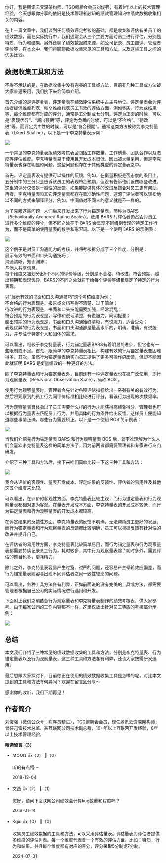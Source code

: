你好，我是腾讯云资深架构师、TGO鲲鹏会会员刘俊强，有着8年以上的技术管理经验，今天想跟你分享的依旧是技术管理者必知的绩效管理知识中绩效数据收集相关的内容。

在上一篇文章中，我们谈到任何绩效评定考核的基础，都是收集和评估有关员工的绩效数据，而在实际执行中，我们通常会从三个主要方面对员工进行评估，分别是特质、行为和结果。另外还聊了绩效数据的来源，如公司记录、员工自评、管理者评价等，在本文中，我们将聊聊数据收集常见的工具和方法，以及这些工具之间的优劣比较。

## 数据收集工具和方法

不得不承认的是，在数据收集中没有完美的工具或方法，目前有几种工具或方法被大家普遍采用，我们接下来会简单介绍。

首先介绍的是评定量表，评定量表在绩效评估系统中占主导地位。评定量表会为评估者提供维度列表，每个维度代表员工有效的评估方面，例如特质、行为或结果等，每个维度都有对应的评分，通常是五分制或七分制。评定为正面的时候，可以是“表现优异”、“超出预期”等，评定为负面的时候，可以是“不合格”、“待改进”等，而评定为中性的时候，可以是“符合预期”。通常这类方法被称为李克特量表（Likert Scaling），以下是一个李克特量表示例：

![](https://static001.geekbang.org/resource/image/ce/6a/cefe44a8d94862ea9f38a0cfcd0dfe6a.png?wh=1061%2A445)

一个常见的李克特量表版绩效考核表会包括工作数量、工作质量、团队合作以及态度等评估维度。李克特量表易于使用且开发成本很低，因此被大量采用，但是李克特量表也存在明显的问题，这些问题也存在于其他类型的评定量表之中。

首先，评定量表没有提供可以操作的反馈，例如，在衡量积极是否态度的条目上，五分制中的三分只是告诉该员工的表现符合预期，但没有告诉他们该做哪些改进。这里的评分仅仅是一般性的反馈，如果能提供具体的改进反馈会对员工更有帮助。再者，李克特量表和其它评定量表都存在着准确性问题，这源于评估者可以轻松地以不同的方式来解释评分，例如，中间值对不同人的意义就是不一样的。

为了克服这些问题，人们后来开发出来了行为锚定量表，简称为 BARS（Behaviorally Anchored Rating Scales）。使用 BARS 时评估者仍然会对员工进行多个维度的评分，但不同之处在于 BARS 会呈现不同级别表现的特定工作行为，而不是简单的使用量表的数字和形容词。以下是一个使用 BARS 的示例表：

![](https://static001.geekbang.org/resource/image/4d/16/4dba1d9987d4ff543548b8b7e8b64c16.png?wh=1156%2A623)

这个例子是对员工沟通能力的考核，并将考核拆分成了三个维度，分别是：  
展示有效的书面和口头沟通技巧；  
沟通清晰，知识渊博；  
与他人共享信息。  
每个维度又被划分出5个不同的评价等级，分别是不合格、待改进、符合预期、超出预期和表现优异，BARS的不同之处就在于给每个评价等级都规定了特定的行为表现。

以“展示有效的书面和口头沟通技巧”这个考核维度为例：  
不合格的行为表现是，报告或文档写得不清楚、过于简单；  
待改进的行为表现是，书面和口头技能需要加强，经常混乱；  
符合预期的行为表现是，写作和说话清楚，有说服力，简明扼要；  
超出预期的行为表现是，书面和口头沟通始终清晰，有说服力，适合受众；  
表现优异的行为表现是，书面和口头沟通都是最高水平的，明确，准确，有说服力，并专注于特定个人和团体的需求。

可以看出，相较于李克特量表，行为锚定量表BARS有着明显的进步，但它也有一些限制或不足。首先，跟简单的李克特量表相比，构建有效的行为锚定量表要困难得多。其次，虽然行为锚定量表确实向员工提供了更多可操作的反馈，但却不能因此就证明 BARS 是衡量绩效的一种更好的方法。

除了李克特量表和行为锚定量表外，目前还有一种评定量表也在被广泛使用，即行为观察量表（Behavioral Observation Scale），简称 BOS 。

使用行为观察量表时，管理者会先针对各项评估指标给出一系列有关的有效行为，然后将观察到的员工行为同评价标准相比较进行评分，看该行为出现的次数频率。

行为观察量表具体指出了员工需要什么样的行为才能获得高绩效得分，管理者也可以根据行为量表去匹配员工行为，并用具体的行为条件给出反馈，这样员工便能知道哪些事情正确，哪些行为需要矫正。以下是一个使用 BOS 的示例表：

![](https://static001.geekbang.org/resource/image/8e/73/8e24294e3fa3d377cf10d71daada1c73.png?wh=1061%2A581)

当我们介绍完行为锚定量表 BARS 和行为观察量表 BOS 后，就不难理解为什么人们会喜欢李克特量表这样的简单方法了，因为前两者都需要管理者和专家进行专门研发。

介绍了三种工具和方法后，接下来咱们简单比较一下这三种工具和方法：

![](https://static001.geekbang.org/resource/image/34/d8/34adb7571b7b286f7bc0939b387c6ed8.png?wh=800%2A434)

我会从评价的客观性、量表开发成本、评定结果的反馈性、评估者的易用性及其他这五个维度来比较。

可以看出，在评价的客观性方面，李克特量表比较主观，而行为锚定量表和行为观察量表都相对更为客观。在量表开发成本方面，李克特量表的开发成本较低，而行为锚定量表和行为观察量表的开发成本都较高。

在评定结果的反馈性方面，李克特量表的反馈不明确，无法帮助员工更好的发展，而行为锚定量表和行为观察量表的反馈都比较明确，员工可以根据反馈有针对性的改进并提升自己。

在评估者的易用性方面，李克特量表比较简单易用，而行为锚定量表和行为观察量表都需要持续记录员工行为，耗时较多，其中行为观察量表除了耗时多外，需要评估的题目也多，更耗精力。

除此之外，李克特量表容易产生过宽、过严的问题，还容易产生晕轮效应偏差，而行为锚定量表则容易出现不同评估者之间一致性较高的问题。

可以看出，各种工具方法各有利弊，正如前面说的没有完美的工具或方法，都需要管理者根据自己公司的实际情况进行选用和开发。

下面附上我们之前结合行为观察量表和李克特量表制作的绩效考核表，供大家参考。由于每家公司的工作内容都不一样，这里仅放出针对员工特质的考核部分示例：

![](https://static001.geekbang.org/resource/image/c6/47/c6424220e0201e9b1b53dcd85fe83747.png?wh=1134%2A671)

## 总结

本文我们介绍了三种常见的绩效数据收集的工具和方法，分别是李克特量表、行为锚定量表以及行为观察量表，这三种工具和方法各有利弊，还请大家按需研发选用。

最后想跟大家探讨下，目前你正在使用的绩效数据收集工具是怎样的呢，对比本文提到的工具和方法有何异同？欢迎在留言区分享～

感谢你的收听，我们下期再见！

## 作者简介

刘俊强（微信公众号：程序员精进），TGO鲲鹏会会员，现任腾讯云资深架构师，曾任迅雷技术总监、某互联网公司技术副总裁，10+年以上互联网开发经验，8年以上技术管理经验。
<div><strong>精选留言（3）</strong></div><ul>
<li><span>MOON</span> 👍（3） 💬（0）<p>听的有点懵～</p>2018-12-04</li><br/><li><span>文西</span> 👍（2） 💬（1）<p>您好，请问下互联网公司绩效会计算bug数量和程度吗？</p>2019-01-14</li><br/><li><span>Kqiu</span> 👍（0） 💬（0）<p>收集员工绩效数据的工具和方法，可以采用评估量表。评估量表为评估者提供多维度的评估列表。每一个维度代表着一个有效的评估方面。比如：特质，行为和结果。并且每个维度都有对应的评分，评分采取5分制或7分制。</p>2024-07-31</li><br/>
</ul>